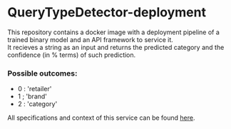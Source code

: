 # QueryTypeDetector-deployment
This repository contains a docker image with a deployment pipeline of a trained binary model and an API framework to service it.<br>
It recieves a string as an input and returns the predicted category and the confidence (in % terms) of such prediction.<br>
### Possible outcomes: 
 - 0 : 'retailer'
 - 1 ; 'brand'
 - 2 : 'category'

All specifications and context of this service can be found <a href="https://github.com/federico2001/QueryTypeDetector/tree/main">here</a>.
